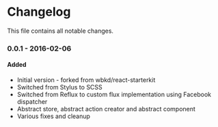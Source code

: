 # Changelog

This file contains all notable changes.

### 0.0.1 - 2016-02-06

#### Added

* Initial version - forked from wbkd/react-starterkit
* Switched from Stylus to SCSS
* Switched from Reflux to custom flux implementation using Facebook dispatcher
* Abstract store, abstract action creator and abstract component
* Various fixes and cleanup
